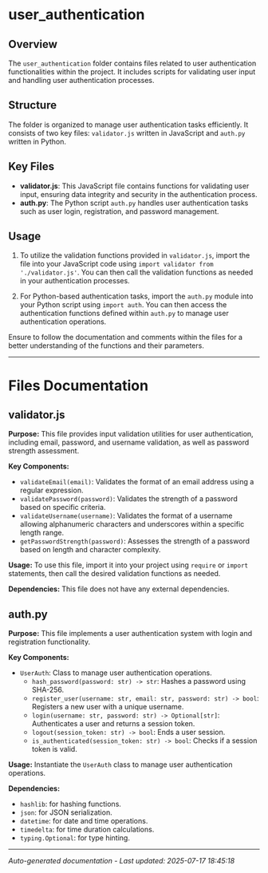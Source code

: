 # user_authentication

## Overview
The `user_authentication` folder contains files related to user authentication functionalities within the project. It includes scripts for validating user input and handling user authentication processes.

## Structure
The folder is organized to manage user authentication tasks efficiently. It consists of two key files: `validator.js` written in JavaScript and `auth.py` written in Python.

## Key Files
- **validator.js**: This JavaScript file contains functions for validating user input, ensuring data integrity and security in the authentication process.
- **auth.py**: The Python script `auth.py` handles user authentication tasks such as user login, registration, and password management.

## Usage
1. To utilize the validation functions provided in `validator.js`, import the file into your JavaScript code using `import validator from './validator.js'`. You can then call the validation functions as needed in your authentication processes.
   
2. For Python-based authentication tasks, import the `auth.py` module into your Python script using `import auth`. You can then access the authentication functions defined within `auth.py` to manage user authentication operations.

Ensure to follow the documentation and comments within the files for a better understanding of the functions and their parameters.

---

# Files Documentation

## validator.js

**Purpose:** This file provides input validation utilities for user authentication, including email, password, and username validation, as well as password strength assessment.

**Key Components:**
- `validateEmail(email)`: Validates the format of an email address using a regular expression.
- `validatePassword(password)`: Validates the strength of a password based on specific criteria.
- `validateUsername(username)`: Validates the format of a username allowing alphanumeric characters and underscores within a specific length range.
- `getPasswordStrength(password)`: Assesses the strength of a password based on length and character complexity.

**Usage:** To use this file, import it into your project using `require` or `import` statements, then call the desired validation functions as needed.

**Dependencies:** This file does not have any external dependencies.

## auth.py

**Purpose:** This file implements a user authentication system with login and registration functionality.

**Key Components:**
- `UserAuth`: Class to manage user authentication operations.
  - `hash_password(password: str) -> str`: Hashes a password using SHA-256.
  - `register_user(username: str, email: str, password: str) -> bool`: Registers a new user with a unique username.
  - `login(username: str, password: str) -> Optional[str]`: Authenticates a user and returns a session token.
  - `logout(session_token: str) -> bool`: Ends a user session.
  - `is_authenticated(session_token: str) -> bool`: Checks if a session token is valid.

**Usage:** Instantiate the `UserAuth` class to manage user authentication operations.

**Dependencies:** 
- `hashlib`: for hashing functions.
- `json`: for JSON serialization.
- `datetime`: for date and time operations.
- `timedelta`: for time duration calculations.
- `typing.Optional`: for type hinting.

---
*Auto-generated documentation - Last updated: 2025-07-17 18:45:18*
